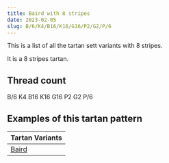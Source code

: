 ```yaml
---
title: Baird with 8 stripes
date: 2023-02-05
slug: B/6/K4/B16/K16/G16/P2/G2/P/6
---
```

This is a list of all the tartan sett variants with 8 stripes.

It is a 8 stripes tartan.


## Thread count
B/6 K4 B16 K16 G16 P2 G2 P/6

## Examples of this tartan pattern

| Tartan Variants |
|---------------|
| [Baird](/variants/b/6/k4/b16/k16/g16/p2/g2/p/6-b304080-g008000-k000000-p800080)||
